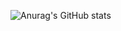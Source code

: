 ![Anurag's GitHub stats](https://github-readme-stats.vercel.app/api?kstnk=anuraghazra&show_icons=true&theme=radical)
